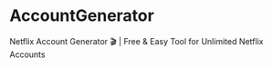 # AccountGenerator
Netflix Account Generator 🎬 | Free &amp; Easy Tool for Unlimited Netflix Accounts
